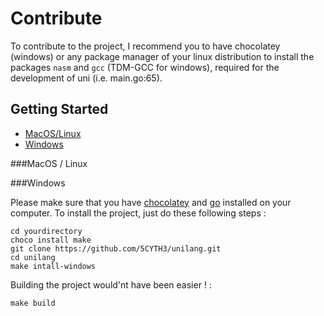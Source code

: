 # Contribute
To contribute to the project, I recommend you to have chocolatey (windows) or any package manager of your 
linux distribution to install the packages `nasm` and `gcc` (TDM-GCC for windows), required for the 
development of uni (i.e. main.go:65).

## Getting Started

* [MacOS/Linux](#linux)
* [Windows](#windows)

###<a name="linux"></a>MacOS / Linux

###<a name="windows"></a>Windows

Please make sure that you have [chocolatey](https://chocolatey.org/) and [go](https://go.dev/) installed on your computer.
To install the project, just do these following steps :

```
cd yourdirectory
choco install make
git clone https://github.com/5CYTH3/unilang.git
cd unilang
make intall-windows
```

Building the project would'nt have been easier ! :

```
make build
```
